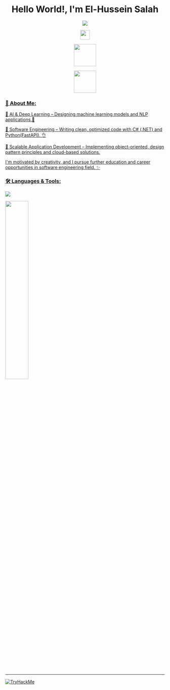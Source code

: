 <h1 align="center">Hello World!, I'm El-Hussein Salah</h1>

<p align="center">
  <a href="https://github.com/DenverCoder1/readme-typing-svg"><img src="https://readme-typing-svg.herokuapp.com/?lines=Software%20Engineer;;Competitive+Programmer;DS%20|%20Algorithms%20|%20OOP%20;ML%26DL%26NLP;Web%20Development;Always%20learning%20new%20things&center=true&width=500&height=50"></a>
</p>

  <p align="center"> <!-- Profile Views -->
    <img src="https://komarev.com/ghpvc/?username=elhussein-salah&color=4010B0" height="30"/>
  </p>

  <p align="center"> <!-- LinkedIn -->
    <a href="https://www.linkedin.com/in/elhusseinsalah">
    <img src="https://user-images.githubusercontent.com/88904952/234979284-68c11d7f-1acc-4f0c-ac78-044e1037d7b0.png" height="70"/>
  </p>
  <p align="center"> <!-- kaggle -->
    <a href="https://www.kaggle.com/logiic">
    <img src="https://www.kaggle.com/static/images/site-logo.svg" height="70"/>
  </p>

<h3 align="left">💎 About Me:</h3>
  <p align="left">🔹 AI & Deep Learning – Designing machine learning models and NLP applications.🔆
  <p align="left">🔹 Software Engineering – Writing clean, optimized code with C# (.NET) and Python(FastAPI). 👌
  <p align="left">🔹 Scalable Application Development – Implementing object-oriented, design pattern principles and cloud-based solutions.
  <p align="left">I'm motivated by creativity, and I pursue further education and career opportunities in software engineering field. ✨
  </p>

<h3 align="left">🛠️ Languages & Tools:</h3>
  <p align="left">
    <img src="https://skillicons.dev/icons?i=cpp,cs,dotnet,html,css,tailwind,bootstrap,js,pytorch,tensorflow,python,flask,fastapi,typescript,angular,git,linux,postman&perline=13"/>
  </p>
  <img width="38%" src="https://github-readme-stats.vercel.app/api/top-langs?username=elhussein-salah&show_icons=true&locale=en&layout=compact" />
<hr>

<img src="https://tryhackme-badges.s3.amazonaws.com/logicbreak3r.png" alt="TryHackMe">
